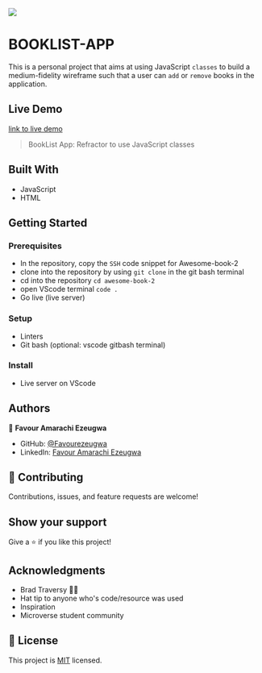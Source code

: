 ![](https://img.shields.io/badge/Microverse-blueviolet)

# BOOKLIST-APP

This is a personal project that aims at using JavaScript `classes` to build a medium-fidelity wireframe such that a user can `add` or `remove` books in the application.

## Live Demo

[link to live demo](https://favourezeugwa.github.io/BookList-App/)

> BookList App: Refractor to use JavaScript classes

## Built With

- JavaScript
- HTML

## Getting Started

### Prerequisites

- In the repository, copy the `SSH` code snippet for Awesome-book-2
- clone into the repository by using `git clone` in the git bash terminal
- cd into the repository `cd awesome-book-2`
- open VScode terminal `code .`
- Go live (live server)

### Setup

- Linters
- Git bash (optional: vscode gitbash terminal)

### Install

- Live server on VScode

## Authors

👤 **Favour Amarachi Ezeugwa**

- GitHub: [@Favourezeugwa](https://github.com/Favourezeugwa)
- LinkedIn: [Favour Amarachi Ezeugwa](https://www.linkedin.com/in/favour-amarachi-ezeugwa-a5bb31149/)

## 🤝 Contributing

Contributions, issues, and feature requests are welcome!

## Show your support

Give a ⭐️ if you like this project!

## Acknowledgments

- Brad Traversy 👍🏼
- Hat tip to anyone who's code/resource was used
- Inspiration
- Microverse student community

## 📝 License

This project is [MIT](./MIT.md) licensed.
